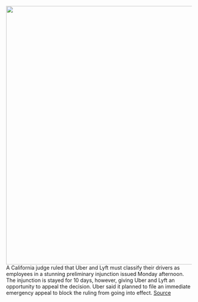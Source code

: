 <img src='https://cdn.vox-cdn.com/thumbor/cPiuZv6gNf-gwskPjM8dVjO2jd8=/0x0:5568x3712/1200x800/filters:focal(2347x1565:3237x2455)/cdn.vox-cdn.com/uploads/chorus_image/image/67183696/1227939563.jpg.0.jpg' width='700px' /><br/>
A California judge ruled that Uber and Lyft must classify their drivers as employees in a stunning preliminary injunction issued Monday afternoon. The injunction is stayed for 10 days, however, giving Uber and Lyft an opportunity to appeal the decision. Uber said it planned to file an immediate emergency appeal to block the ruling from going into effect.
<a href='https://www.theverge.com/2020/8/10/21362460/uber-lyft-drivers-employees-california-court-ruling'> Source <a/>